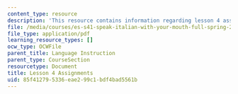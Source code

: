 ```yaml
---
content_type: resource
description: 'This resource contains information regarding lesson 4 assignments. '
file: /media/courses/es-s41-speak-italian-with-your-mouth-full-spring-2012/85f412795336eae299c1bdf4bad5561b_MITES_S41S12_compiti_4.pdf
file_type: application/pdf
learning_resource_types: []
ocw_type: OCWFile
parent_title: Language Instruction
parent_type: CourseSection
resourcetype: Document
title: Lesson 4 Assignments
uid: 85f41279-5336-eae2-99c1-bdf4bad5561b
---
```

